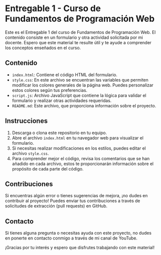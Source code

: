 # Entregable 1 - Curso de Fundamentos de Programación Web

Este es el Entregable 1 del curso de Fundamentos de Programación Web. El contenido consiste en un formulario y otra actividad solicitada por mi docente. Espero que este material te resulte útil y te ayude a comprender los conceptos enseñados en el curso.

## Contenido

- `index.html`: Contiene el código HTML del formulario.
- `style.css`: En este archivo se encuentran las variables que permiten modificar los colores generales de la página web. Puedes personalizar estos colores según tus preferencias.
- `script.js`: Archivo JavaScript que contiene la lógica para validar el formulario y realizar otras actividades requeridas.
- `README.md`: Este archivo, que proporciona información sobre el proyecto.

## Instrucciones

1. Descarga o clona este repositorio en tu equipo.
2. Abre el archivo `index.html` en tu navegador web para visualizar el formulario.
3. Si necesitas realizar modificaciones en los estilos, puedes editar el archivo `style.css`.
4. Para comprender mejor el código, revisa los comentarios que se han añadido en cada archivo, estos te proporcionarán información sobre el propósito de cada parte del código.

## Contribuciones

Si encuentras algún error o tienes sugerencias de mejora, ¡no dudes en contribuir al proyecto! Puedes enviar tus contribuciones a través de solicitudes de extracción (pull requests) en GitHub.

## Contacto

Si tienes alguna pregunta o necesitas ayuda con este proyecto, no dudes en ponerte en contacto conmigo a través de mi canal de YouTube.

¡Gracias por tu interés y espero que disfrutes trabajando con este material!

